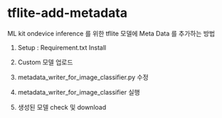 # tflite-add-metadata

ML kit ondevice inference 를 위한 tflite 모델에 Meta Data 를 추가하는 방법

1. Setup : Requirement.txt Install

2. Custom 모델 업로드

3. metadata_writer_for_image_classifier.py 수정

4. metadata_writer_for_image_classifier 실행

5. 생성된 모델 check 및 download
